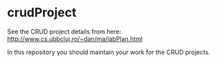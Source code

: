 # crudProject
See the CRUD project details from here: http://www.cs.ubbcluj.ro/~dan/ma/labPlan.html

In this repository you should maintain your work for the CRUD projects.
